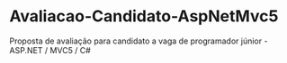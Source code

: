 # Avaliacao-Candidato-AspNetMvc5
Proposta de avaliação para candidato a vaga de programador júnior - ASP.NET / MVC5 / C#
